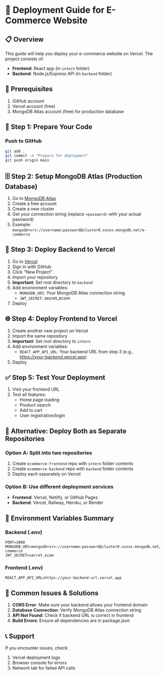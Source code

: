 # 🚀 Deployment Guide for E-Commerce Website

## 📋 Overview
This guide will help you deploy your e-commerce website on Vercel. The project consists of:
- **Frontend**: React app (in `intern` folder)
- **Backend**: Node.js/Express API (in `backend` folder)

## 🔧 Prerequisites
1. GitHub account
2. Vercel account (free)
3. MongoDB Atlas account (free) for production database

## 📂 Step 1: Prepare Your Code

### Push to GitHub
```bash
git add .
git commit -m "Prepare for deployment"
git push origin main
```

## 🗄️ Step 2: Setup MongoDB Atlas (Production Database)

1. Go to [MongoDB Atlas](https://www.mongodb.com/atlas)
2. Create a free account
3. Create a new cluster
4. Get your connection string (replace `<password>` with your actual password)
5. Example: `mongodb+srv://username:password@cluster0.xxxxx.mongodb.net/e-commerce`

## 🚀 Step 3: Deploy Backend to Vercel

1. Go to [Vercel](https://vercel.com)
2. Sign in with GitHub
3. Click "New Project"
4. Import your repository
5. **Important**: Set root directory to `backend`
6. Add environment variables:
   - `MONGODB_URI`: Your MongoDB Atlas connection string
   - `JWT_SECRET`: secret_ecom
7. Deploy

## 🌐 Step 4: Deploy Frontend to Vercel

1. Create another new project on Vercel
2. Import the same repository
3. **Important**: Set root directory to `intern`
4. Add environment variables:
   - `REACT_APP_API_URL`: Your backend URL from step 3 (e.g., https://your-backend.vercel.app)
5. Deploy

## ✅ Step 5: Test Your Deployment

1. Visit your frontend URL
2. Test all features:
   - Home page loading
   - Product search
   - Add to cart
   - User registration/login

## 🔧 Alternative: Deploy Both as Separate Repositories

### Option A: Split into two repositories
1. Create `ecommerce-frontend` repo with `intern` folder contents
2. Create `ecommerce-backend` repo with `backend` folder contents
3. Deploy each separately on Vercel

### Option B: Use different deployment services
- **Frontend**: Vercel, Netlify, or GitHub Pages
- **Backend**: Vercel, Railway, Heroku, or Render

## 📝 Environment Variables Summary

### Backend (.env)
```
PORT=3000
MONGODB_URI=mongodb+srv://username:password@cluster0.xxxxx.mongodb.net/e-commerce
JWT_SECRET=secret_ecom
```

### Frontend (.env)
```
REACT_APP_API_URL=https://your-backend-url.vercel.app
```

## 🐛 Common Issues & Solutions

1. **CORS Error**: Make sure your backend allows your frontend domain
2. **Database Connection**: Verify MongoDB Atlas connection string
3. **API Not Found**: Check if backend URL is correct in frontend
4. **Build Errors**: Ensure all dependencies are in package.json

## 📞 Support
If you encounter issues, check:
1. Vercel deployment logs
2. Browser console for errors
3. Network tab for failed API calls
